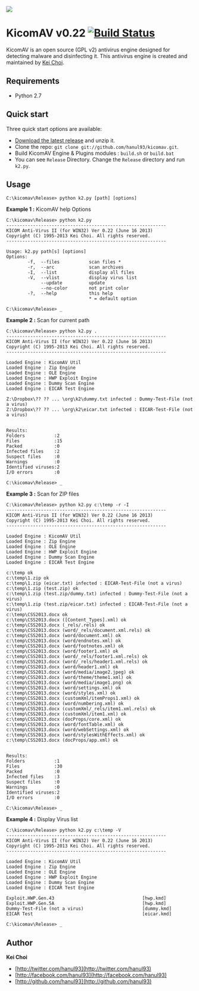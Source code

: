 <img src="https://dl.dropboxusercontent.com/u/5806441/safe_image.png">


# KicomAV v0.22 [![Build Status](https://secure.travis-ci.org/hanul93/kicomav.png)](http://travis-ci.org/hanul93/kicomav)

KicomAV is an open source (GPL v2) antivirus engine designed for detecting malware and disinfecting it. This antivirus engine is created and maintained by [Kei Choi](http://twitter.com/hanul93).


## Requirements

* Python 2.7


## Quick start

Three quick start options are available:

* [Download the latest release](https://github.com/hanul93/kicomav/archive/master.zip) and unzip it.
* Clone the repo: `git clone git://github.com/hanul93/kicomav.git`.
* Build KicomAV Engine & Plugins modules : `build.sh` or `build.bat`
* You can see `Release` Directory. Change the `Release` directory and run `k2.py`.



## Usage

```
C:\kicomav\Release> python k2.py [path] [options]
```

**Example 1 :** KicomAV help Options 

```
C:\kicomav\Release> python k2.py
------------------------------------------------------------
KICOM Anti-Virus II (for WIN32) Ver 0.22 (June 16 2013)
Copyright (C) 1995-2013 Kei Choi. All rights reserved.
------------------------------------------------------------

Usage: k2.py path[s] [options]
Options:
        -f,  --files           scan files *
        -r,  --arc             scan archives
        -I,  --list            display all files
        -V,  --vlist           display virus list
             --update          update
             --no-color        not print color
        -?,  --help            this help
                               * = default option

C:\kicomav\Release> _
```

**Example 2 :** Scan for current path

```
C:\kicomav\Release> python k2.py .
------------------------------------------------------------
KICOM Anti-Virus II (for WIN32) Ver 0.22 (June 16 2013)
Copyright (C) 1995-2013 Kei Choi. All rights reserved.
------------------------------------------------------------

Loaded Engine : KicomAV Util
Loaded Engine : Zip Engine
Loaded Engine : OLE Engine
Loaded Engine : HWP Exploit Engine
Loaded Engine : Dummy Scan Engine
Loaded Engine : EICAR Test Engine

Z:\Dropbox\?? ?? ... \org\k2\dummy.txt infected : Dummy-Test-File (not a virus)
Z:\Dropbox\?? ?? ... \org\k2\eicar.txt infected : EICAR-Test-File (not a virus)


Results:
Folders           :2
Files             :15
Packed            :0
Infected files    :2
Suspect files     :0
Warnings          :0
Identified viruses:2
I/O errors        :0

C:\kicomav\Release> _
```

**Example 3 :** Scan for ZIP files

```
C:\kicomav\Release> python k2.py c:\temp -r -I
------------------------------------------------------------
KICOM Anti-Virus II (for WIN32) Ver 0.22 (June 16 2013)
Copyright (C) 1995-2013 Kei Choi. All rights reserved.
------------------------------------------------------------

Loaded Engine : KicomAV Util
Loaded Engine : Zip Engine
Loaded Engine : OLE Engine
Loaded Engine : HWP Exploit Engine
Loaded Engine : Dummy Scan Engine
Loaded Engine : EICAR Test Engine

c:\temp ok
c:\temp\1.zip ok
c:\temp\1.zip (eicar.txt) infected : EICAR-Test-File (not a virus)
c:\temp\1.zip (test.zip) ok
c:\temp\1.zip (test.zip/dummy.txt) infected : Dummy-Test-File (not a virus)
c:\temp\1.zip (test.zip/eicar.txt) infected : EICAR-Test-File (not a virus)
c:\temp\CSS2013.docx ok
c:\temp\CSS2013.docx ([Content_Types].xml) ok
c:\temp\CSS2013.docx (_rels/.rels) ok
c:\temp\CSS2013.docx (word/_rels/document.xml.rels) ok
c:\temp\CSS2013.docx (word/document.xml) ok
c:\temp\CSS2013.docx (word/endnotes.xml) ok
c:\temp\CSS2013.docx (word/footnotes.xml) ok
c:\temp\CSS2013.docx (word/footer1.xml) ok
c:\temp\CSS2013.docx (word/_rels/footer1.xml.rels) ok
c:\temp\CSS2013.docx (word/_rels/header1.xml.rels) ok
c:\temp\CSS2013.docx (word/header1.xml) ok
c:\temp\CSS2013.docx (word/media/image2.jpeg) ok
c:\temp\CSS2013.docx (word/theme/theme1.xml) ok
c:\temp\CSS2013.docx (word/media/image1.png) ok
c:\temp\CSS2013.docx (word/settings.xml) ok
c:\temp\CSS2013.docx (word/styles.xml) ok
c:\temp\CSS2013.docx (customXml/itemProps1.xml) ok
c:\temp\CSS2013.docx (word/numbering.xml) ok
c:\temp\CSS2013.docx (customXml/_rels/item1.xml.rels) ok
c:\temp\CSS2013.docx (customXml/item1.xml) ok
c:\temp\CSS2013.docx (docProps/core.xml) ok
c:\temp\CSS2013.docx (word/fontTable.xml) ok
c:\temp\CSS2013.docx (word/webSettings.xml) ok
c:\temp\CSS2013.docx (word/stylesWithEffects.xml) ok
c:\temp\CSS2013.docx (docProps/app.xml) ok


Results:
Folders           :1
Files             :30
Packed            :0
Infected files    :3
Suspect files     :0
Warnings          :0
Identified viruses:2
I/O errors        :0

C:\kicomav\Release> _
```

**Example 4 :** Display Virus list

```
C:\kicomav\Release> python k2.py c:\temp -V
------------------------------------------------------------
KICOM Anti-Virus II (for WIN32) Ver 0.22 (June 16 2013)
Copyright (C) 1995-2013 Kei Choi. All rights reserved.
------------------------------------------------------------

Loaded Engine : KicomAV Util
Loaded Engine : Zip Engine
Loaded Engine : OLE Engine
Loaded Engine : HWP Exploit Engine
Loaded Engine : Dummy Scan Engine
Loaded Engine : EICAR Test Engine

Exploit.HWP.Gen.43                                 [hwp.kmd]
Exploit.HWP.Gen.5A                                 [hwp.kmd]
Dummy-Test-File (not a virus)                      [dummy.kmd]
EICAR Test                                         [eicar.kmd]

C:\kicomav\Release> _
```

## Author

**Kei Choi**

+ [http://twitter.com/hanul93](http://twitter.com/hanul93)
+ [http://facebook.com/hanul93](http://facebook.com/hanul93)
+ [http://github.com/hanul93](http://github.com/hanul93)